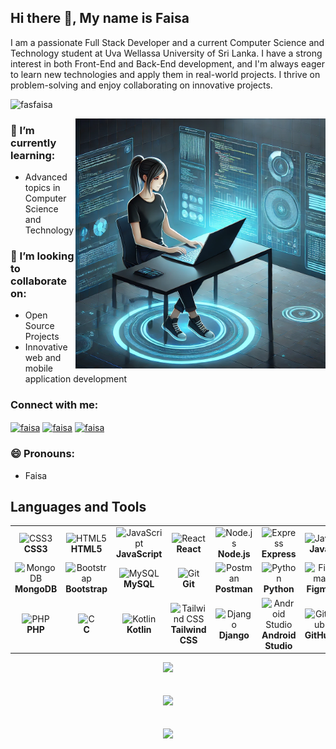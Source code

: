 ## Hi there 👋, My name is Faisa

I am a passionate Full Stack Developer and a current Computer Science and Technology student at Uva Wellassa University of Sri Lanka. I have a strong interest in both Front-End and Back-End development, and I'm always eager to learn new technologies and apply them in real-world projects. I thrive on problem-solving and enjoy collaborating on innovative projects.

<p align="left"> <img src="https://komarev.com/ghpvc/?username=fasfaisa&label=Profile%20views&color=0e75b6&style=flat" alt="fasfaisa" /> </p>

<img align="right" alt="Coding" width="400" src="code.webp">



### 🌱 I’m currently learning:
- Advanced topics in Computer Science and Technology

### 👯 I’m looking to collaborate on:
- Open Source Projects
- Innovative web and mobile application development



<h3 align="left">Connect with me:</h3>
<p align="left">
  <a href="https://www.linkedin.com/in/fathimafaisa/ target="blank"><img align="center"
      src="https://raw.githubusercontent.com/rahuldkjain/github-profile-readme-generator/master/src/images/icons/Social/linked-in-alt.svg"
      alt="faisa" height="30" width="40" /></a>
  <a href="https://www.facebook.com/profile.php?id=100070298961808" target="blank"><img align="center"
      src="https://raw.githubusercontent.com/rahuldkjain/github-profile-readme-generator/master/src/images/icons/Social/facebook.svg"
      alt="faisa" height="30" width="40" /></a>
  <a href="https://www.instagram.com/fai_sa20?igsh=ZjA0aDBkN2dzbGdj" target="blank"><img align="center"
      src="https://raw.githubusercontent.com/rahuldkjain/github-profile-readme-generator/master/src/images/icons/Social/instagram.svg"
      alt="faisa" height="30" width="40" /></a>

<br>

### 😄 Pronouns:
- Faisa

## Languages and Tools

<table align="center">
  <tr>
    <td align="center" width="100">
      <img src="https://cdn.jsdelivr.net/gh/devicons/devicon/icons/css3/css3-original.svg" width="48" height="48" alt="CSS3" />
      <br><b>CSS3</b>
    </td>
    <td align="center" width="100">
      <img src="https://cdn.jsdelivr.net/gh/devicons/devicon/icons/html5/html5-original.svg" width="48" height="48" alt="HTML5" />
      <br><b>HTML5</b>
    </td>
    <td align="center" width="100">
      <img src="https://cdn.jsdelivr.net/gh/devicons/devicon/icons/javascript/javascript-original.svg" width="48" height="48" alt="JavaScript" />
      <br><b>JavaScript</b>
    </td>
    <td align="center" width="100">
      <img src="https://cdn.jsdelivr.net/gh/devicons/devicon/icons/react/react-original.svg" width="48" height="48" alt="React" />
      <br><b>React</b>
    </td>
    <td align="center" width="100">
      <img src="https://cdn.jsdelivr.net/gh/devicons/devicon/icons/nodejs/nodejs-original.svg" width="48" height="48" alt="Node.js" />
      <br><b>Node.js</b>
    </td>
    <td align="center" width="100">
      <img src="https://cdn.jsdelivr.net/gh/devicons/devicon/icons/express/express-original.svg" width="48" height="48" alt="Express" />
      <br><b>Express</b>
    </td>
    <td align="center" width="100">
      <img src="https://cdn.jsdelivr.net/gh/devicons/devicon/icons/java/java-original.svg" width="48" height="48" alt="Java" />
      <br><b>Java</b>
    </td>
  </tr>
  <tr>
    <td align="center" width="100">
      <img src="https://cdn.jsdelivr.net/gh/devicons/devicon/icons/mongodb/mongodb-original.svg" width="48" height="48" alt="MongoDB" />
      <br><b>MongoDB</b>
    </td>
    <td align="center" width="100">
      <img src="https://cdn.jsdelivr.net/gh/devicons/devicon/icons/bootstrap/bootstrap-plain.svg" width="48" height="48" alt="Bootstrap" />
      <br><b>Bootstrap</b>
    </td>
    <td align="center" width="100">
      <img src="https://cdn.jsdelivr.net/gh/devicons/devicon/icons/mysql/mysql-original.svg" width="48" height="48" alt="MySQL" />
      <br><b>MySQL</b>
    </td>
    <td align="center" width="100">
      <img src="https://cdn.jsdelivr.net/gh/devicons/devicon/icons/git/git-original.svg" width="48" height="48" alt="Git" />
      <br><b>Git</b>
    </td>
    <td align="center" width="100">
      <img src="https://www.vectorlogo.zone/logos/getpostman/getpostman-icon.svg" width="48" height="48" alt="Postman" />
      <br><b>Postman</b>
    </td>
    <td align="center" width="100">
      <img src="https://cdn.jsdelivr.net/gh/devicons/devicon/icons/python/python-original.svg" width="48" height="48" alt="Python" />
      <br><b>Python</b>
    </td>
    <td align="center" width="100">
      <img src="https://cdn.jsdelivr.net/gh/devicons/devicon/icons/figma/figma-original.svg" width="48" height="48" alt="Figma" />
      <br><b>Figma</b>
    </td>
  </tr>
  <tr>
    <td align="center" width="100">
      <img src="https://cdn.jsdelivr.net/gh/devicons/devicon/icons/php/php-original.svg" width="48" height="48" alt="PHP" />
      <br><b>PHP</b>
    </td>
    <td align="center" width="100">
      <img src="https://cdn.jsdelivr.net/gh/devicons/devicon/icons/c/c-original.svg" width="48" height="48" alt="C" />
      <br><b>C</b>
    </td>
    <td align="center" width="100">
      <img src="https://cdn.jsdelivr.net/gh/devicons/devicon/icons/kotlin/kotlin-original.svg" width="48" height="48" alt="Kotlin" />
      <br><b>Kotlin</b>
    </td>
   <td align="center" width="100">
      <img src="https://www.vectorlogo.zone/logos/tailwindcss/tailwindcss-icon.svg" width="48" height="48" alt="Tailwind CSS" />
      <br><b>Tailwind CSS</b>
    </td>
    </td>
    <td align="center" width="100">
      <img src="https://cdn.jsdelivr.net/gh/devicons/devicon/icons/django/django-plain.svg" width="48" height="48" alt="Django" />
      <br><b>Django</b>
    </td>
    <td align="center" width="100">
      <img src="https://cdn.jsdelivr.net/gh/devicons/devicon/icons/androidstudio/androidstudio-original.svg" width="48" height="48" alt="Android Studio" />
      <br><b>Android Studio</b>
    </td>
     <td align="center" width="100">
      <img src="https://cdn.jsdelivr.net/gh/devicons/devicon/icons/github/github-original.svg" width="48" height="48" alt="GitHub" />
      <br><b>GitHub</b>
    </td>
  </tr>
</table>


  <div align="center">
    <img src="https://github-readme-stats.vercel.app/api/top-langs/?username=fasfaisa&theme=dark"/>
    <br/>
     <br/>
     <br/>
    <img src="https://github-readme-stats-eight-theta.vercel.app/api?username=fasfaisa&show_icons=true&theme=dark&include_all_commits=true&count_private=true"/>
    <br/>
     <br/>
     <br/>
    <img src="https://github-readme-streak-stats.herokuapp.com/?user=fasfaisa&theme=dark" />

    
  </div>

  <br/>







